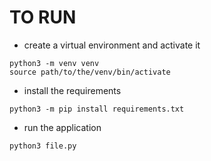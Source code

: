 # TO RUN
- create a virtual environment and activate it
```
python3 -m venv venv
source path/to/the/venv/bin/activate
```
- install the requirements
```
python3 -m pip install requirements.txt
```
- run the application
```
python3 file.py
```
